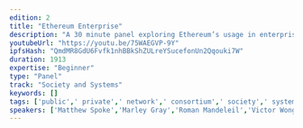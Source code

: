 ```yaml
---
edition: 2
title: "Ethereum Enterprise"
description: "A 30 minute panel exploring Ethereum’s usage in enterprise environments."
youtubeUrl: "https://youtu.be/75WAEGVP-9Y"
ipfsHash: "QmdMR8GdU6Fvfk1nhBBkShZULreYSucefonUn2Qqouki7W"
duration: 1913
expertise: "Beginner"
type: "Panel"
track: "Society and Systems"
keywords: []
tags: ['public',' private',' network',' consortium',' society',' systems',' interoperability',' scalability',' banks',' adoption',' infrastructure',' cloud',' regulation','Society and Systems']
speakers: ['Matthew Spoke','Marley Gray','Roman Mandeleil','Victor Wong','Henning Diedrich','Alex Liu']
---
```

